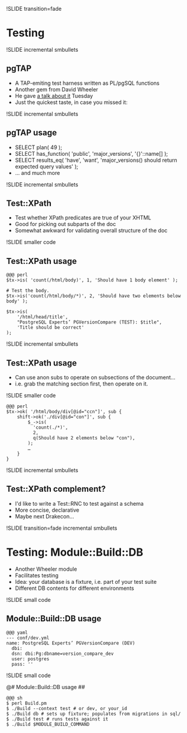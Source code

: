 !SLIDE transition=fade

# Testing #

!SLIDE incremental smbullets

## pgTAP ##

* A TAP-emiting test harness written as PL/pgSQL functions
* Another gem from David Wheeler
* He gave [a talk about it](https://www.postgresqlconference.org/content/test-driven-database-development) Tuesday
* Just the quickest taste, in case you missed it:

!SLIDE incremental smbullets

## pgTAP usage ##

* SELECT plan( 49 );
* SELECT has_function( 'public', 'major_versions', '{}'::name[] );
* SELECT results_eq( 'have', 'want', 'major_versions() should return expected query values' );
* … and much more

!SLIDE incremental smbullets

## Test::XPath ##

* Test whether XPath predicates are true of your XHTML
* Good for picking out subparts of the doc
* Somewhat awkward for validating overall structure of the doc

!SLIDE smaller code

## Test::XPath usage ##

    @@@ perl
    $tx->is( 'count(/html/body)', 1, 'Should have 1 body element' );

    # Test the body.
    $tx->is('count(/html/body/*)', 2, 'Should have two elements below body' );

    $tx->is(
        '/html/head/title',
        "PostgreSQL Experts’ PGVersionCompare (TEST): $title",
        'Title should be correct'
    );

!SLIDE incremental smbullets

## Test::XPath usage ##

* Can use anon subs to operate on subsections of the document…
* i.e. grab the matching section first, then operate on it.

!SLIDE smaller code

    @@@ perl
    $tx->ok( '/html/body/div[@id="ccn"]', sub {
        shift->ok('./div[@id="con"]', sub {
            $_->is(
              'count(./*)',
              2,
              q(Should have 2 elements below "con"),
            );
            …
        }
    }

!SLIDE incremental smbullets

## Test::XPath complement? ##

* I'd like to write a Test::RNC to test against a schema
* More concise, declarative
* Maybe next Drakecon…

!SLIDE transition=fade incremental smbullets
        
# Testing:  Module::Build::DB #

* Another Wheeler module
* Facilitates testing
* Idea:  your database is a fixture, i.e. part of your test suite
* Different DB contents for different environments

!SLIDE small code

## Module::Build::DB usage ##

    @@@ yaml
    --- conf/dev.yml 
    name: PostgreSQL Experts’ PGVersionCompare (DEV)
      dbi:
      dsn: dbi:Pg:dbname=version_compare_dev
      user: postgres
      pass: ''

!SLIDE small code
      
@# Module::Build::DB usage ##

    @@@ sh
    $ perl Build.pm
    $ ./Build --context test # or dev, or your_id
    $ ./Build db # sets up fixture; populates from migrations in sql/
    $ ./Build test # runs tests against it
    $ ./Build $MODULE_BUILD_COMMAND
